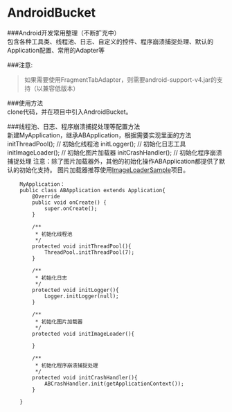 AndroidBucket
=============

###Android开发常用整理（不断扩充中）<br/>包含各种工具类、线程池、日志、自定义的控件、程序崩溃捕捉处理、默认的Application配置、常用的Adapter等

###注意: <br/>
> 如果需要使用FragmentTabAdapter，则需要android-support-v4.jar的支持（以兼容低版本）

###使用方法<br/>
        clone代码，并在项目中引入AndroidBucket。

###线程池、日志、程序崩溃捕捉处理等配置方法<br/>
        新建MyApplication，继承ABApplication，根据需要实现里面的方法
        initThreadPool(); // 初始化线程池
        initLogger(); // 初始化日志工具
        initImageLoader(); // 初始化图片加载器
        initCrashHandler(); // 初始化程序崩溃捕捉处理
        注意：除了图片加载器外，其他的初始化操作ABApplication都提供了默认的初始化支持。
        图片加载器推荐使用[ImageLoaderSample](https://github.com/wangjiegulu/ImageLoaderSample)项目。

        MyApplication：
        public class ABApplication extends Application{
            @Override
            public void onCreate() {
                super.onCreate();
            }

            /**
             * 初始化线程池
             */
            protected void initThreadPool(){
                ThreadPool.initThreadPool(7);
            }

            /**
             * 初始化日志
             */
            protected void initLogger(){
                Logger.initLogger(null);
            }

            /**
             * 初始化图片加载器
             */
            protected void initImageLoader(){

            }

            /**
             * 初始化程序崩溃捕捉处理
             */
            protected void initCrashHandler(){
                ABCrashHandler.init(getApplicationContext());
            }

        }


